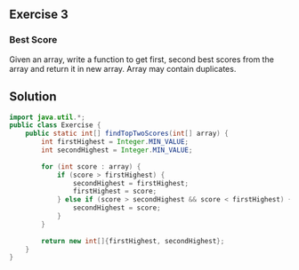## Exercise 3
### Best Score
Given an array, write a function to get first, second best scores from the array and return it in new array.
Array may contain duplicates.

## Solution

```java
import java.util.*;
public class Exercise {
    public static int[] findTopTwoScores(int[] array) {
        int firstHighest = Integer.MIN_VALUE;
        int secondHighest = Integer.MIN_VALUE;
 
        for (int score : array) {
            if (score > firstHighest) {
                secondHighest = firstHighest;
                firstHighest = score;
            } else if (score > secondHighest && score < firstHighest) {
                secondHighest = score;
            }
        }
 
        return new int[]{firstHighest, secondHighest};
    }
}
```
